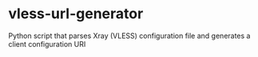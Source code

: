 # vless-url-generator
Python script that parses Xray (VLESS) configuration file and generates a client configuration URI
